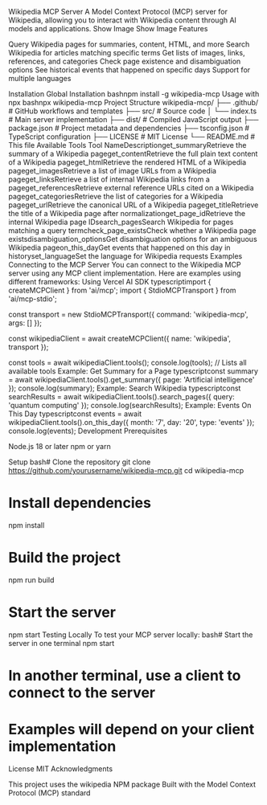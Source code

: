 Wikipedia MCP Server
A Model Context Protocol (MCP) server for Wikipedia, allowing you to interact with Wikipedia content through AI models and applications.
Show Image
Show Image
Features

Query Wikipedia pages for summaries, content, HTML, and more
Search Wikipedia for articles matching specific terms
Get lists of images, links, references, and categories
Check page existence and disambiguation options
See historical events that happened on specific days
Support for multiple languages

Installation
Global Installation
bashnpm install -g wikipedia-mcp
Usage with npx
bashnpx wikipedia-mcp
Project Structure
wikipedia-mcp/
├── .github/                # GitHub workflows and templates
├── src/                    # Source code
│   └── index.ts            # Main server implementation
├── dist/                   # Compiled JavaScript output
├── package.json            # Project metadata and dependencies
├── tsconfig.json           # TypeScript configuration
├── LICENSE                 # MIT License
└── README.md               # This file
Available Tools
Tool NameDescriptionget_summaryRetrieve the summary of a Wikipedia pageget_contentRetrieve the full plain text content of a Wikipedia pageget_htmlRetrieve the rendered HTML of a Wikipedia pageget_imagesRetrieve a list of image URLs from a Wikipedia pageget_linksRetrieve a list of internal Wikipedia links from a pageget_referencesRetrieve external reference URLs cited on a Wikipedia pageget_categoriesRetrieve the list of categories for a Wikipedia pageget_urlRetrieve the canonical URL of a Wikipedia pageget_titleRetrieve the title of a Wikipedia page after normalizationget_page_idRetrieve the internal Wikipedia page IDsearch_pagesSearch Wikipedia for pages matching a query termcheck_page_existsCheck whether a Wikipedia page existsdisambiguation_optionsGet disambiguation options for an ambiguous Wikipedia pageon_this_dayGet events that happened on this day in historyset_languageSet the language for Wikipedia requests
Examples
Connecting to the MCP Server
You can connect to the Wikipedia MCP server using any MCP client implementation. Here are examples using different frameworks:
Using Vercel AI SDK
typescriptimport { createMCPClient } from 'ai/mcp';
import { StdioMCPTransport } from 'ai/mcp-stdio';

const transport = new StdioMCPTransport({
  command: 'wikipedia-mcp',
  args: []
});

const wikipediaClient = await createMCPClient({
  name: 'wikipedia',
  transport
});

const tools = await wikipediaClient.tools();
console.log(tools); // Lists all available tools
Example: Get Summary for a Page
typescriptconst summary = await wikipediaClient.tools().get_summary({
  page: 'Artificial intelligence'
});
console.log(summary);
Example: Search Wikipedia
typescriptconst searchResults = await wikipediaClient.tools().search_pages({
  query: 'quantum computing'
});
console.log(searchResults);
Example: Events On This Day
typescriptconst events = await wikipediaClient.tools().on_this_day({
  month: '7',
  day: '20',
  type: 'events'
});
console.log(events);
Development
Prerequisites

Node.js 18 or later
npm or yarn

Setup
bash# Clone the repository
git clone https://github.com/yourusername/wikipedia-mcp.git
cd wikipedia-mcp

# Install dependencies
npm install

# Build the project
npm run build

# Start the server
npm start
Testing Locally
To test your MCP server locally:
bash# Start the server in one terminal
npm start

# In another terminal, use a client to connect to the server
# Examples will depend on your client implementation
License
MIT
Acknowledgments

This project uses the wikipedia NPM package
Built with the Model Context Protocol (MCP) standard
